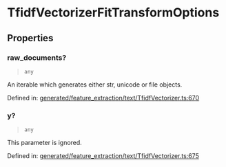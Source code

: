 # TfidfVectorizerFitTransformOptions

## Properties

### raw\_documents?

> `any`

An iterable which generates either str, unicode or file objects.

Defined in:  [generated/feature\_extraction/text/TfidfVectorizer.ts:670](https://github.com/transitive-bullshit/scikit-learn-ts/blob/92ab806/packages/sklearn/src/generated/feature_extraction/text/TfidfVectorizer.ts#L670)

### y?

> `any`

This parameter is ignored.

Defined in:  [generated/feature\_extraction/text/TfidfVectorizer.ts:675](https://github.com/transitive-bullshit/scikit-learn-ts/blob/92ab806/packages/sklearn/src/generated/feature_extraction/text/TfidfVectorizer.ts#L675)
